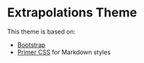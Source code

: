 # Extrapolations Theme

This theme is based on:
- [Bootstrap](https://getbootstrap.com/)
- [Primer CSS](https://primer.style/css/) for Markdown styles
